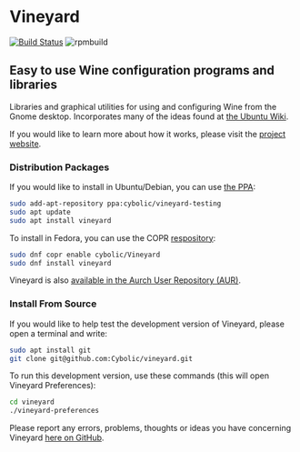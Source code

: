 # Vineyard

[![Build Status](https://travis-ci.org/Cybolic/vineyard.svg?branch=master)](https://travis-ci.org/Cybolic/vineyard)
![rpmbuild](https://copr.fedorainfracloud.org/coprs/cybolic/Vineyard/package/Git/status_image/last_build.png)

## Easy to use Wine configuration programs and libraries

Libraries and graphical utilities for using and configuring Wine from the Gnome desktop.
Incorporates many of the ideas found at [the Ubuntu Wiki](https://wiki.ubuntu.com/karmic-wine-integration).

If you would like to learn more about how it works, please visit the [project website](http://vineyardproject.org).

### Distribution Packages

If you would like to install in Ubuntu/Debian, you can use [the PPA](https://code.launchpad.net/~cybolic/+archive/ubuntu/ppa):

```bash
sudo add-apt-repository ppa:cybolic/vineyard-testing
sudo apt update
sudo apt install vineyard
```

To install in Fedora, you can use the COPR [respository](https://copr.fedorainfracloud.org/coprs/cybolic/Vineyard/):

```bash
sudo dnf copr enable cybolic/Vineyard
sudo dnf install vineyard
```

Vineyard is also [available in the Aurch User Repository (AUR)](https://aur.archlinux.org/packages/vineyard-git/).

### Install From Source

If you would like to help test the development version of Vineyard, please open a terminal and write:

```bash
sudo apt install git
git clone git@github.com:Cybolic/vineyard.git
```

To run this development version, use these commands (this will open Vineyard Preferences):

```bash
cd vineyard
./vineyard-preferences
```

Please report any errors, problems, thoughts or ideas you have concerning Vineyard [here on GitHub](https://github.com/Cybolic/vineyard/issues).

